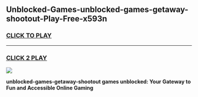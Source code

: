 
## Unblocked-Games-unblocked-games-getaway-shootout-Play-Free-x593n
<h3>
<a href="https://premium76.site?title=unblocked-games-getaway-shootout&ref=23A">CLICK TO PLAY</a></h3>
<hr>

<h3>
<a href="https://premium76.site?title=unblocked-games-getaway-shootout&ref=23A">CLICK 2 PLAY</a>
  
</h3>

<a href="https://premium76.site?title=unblocked-games-getaway-shootout&ref=23A"><img src="https://clearcache.store/games.png"></a>


**unblocked-games-getaway-shootout games unblocked: Your Gateway to Fun and Accessible Online Gaming**
